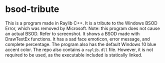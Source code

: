 # bsod-tribute
This is a program made in Raylib C++. It is a tribute to the Windows BSOD Error, which was removed by Microsoft.
Note: this program does not cause an actual BSOD. Refer to screenshot.
It shows a BSOD made with DrawTextEx functions. It has a sad face emoticon, error message, and complete percentage. 
The program also has the default Windows 10 blue accent color.
The repo also contains a `raylib.dll` file. However, it is not required to be used, as the executable included is statically linked.
